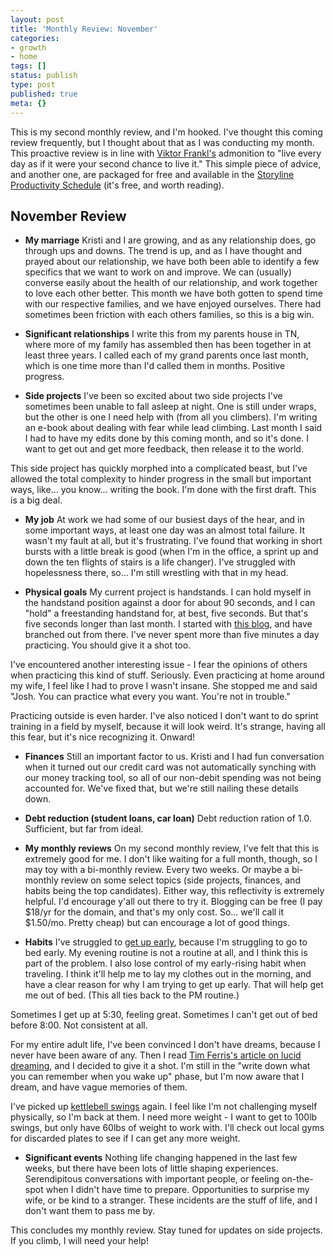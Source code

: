 ```yaml
---
layout: post
title: 'Monthly Review: November'
categories:
- growth
- home
tags: []
status: publish
type: post
published: true
meta: {}
---
```




This is my second monthly review, and I'm hooked.
I've thought this coming review frequently, but I thought about that as I was conducting my month. This proactive review is in line with 
[Viktor Frankl's](http://en.wikipedia.org/wiki/Viktor_Frankl) admonition to "live every day as if it were your second chance to live it." This simple piece of advice, and another one, are packaged for free and available in the 
[Storyline Productivity Schedule](http://storylineblog.com/sps/) (it's free, and worth reading).


## November Review


* **My marriage**
 Kristi and I are growing, and as any relationship does, go through ups and downs. The trend is up, and as I have thought and prayed about our relationship, we have both been able to identify a few specifics that we want to work on and improve. We can (usually) converse easily about the health of our relationship, and work together to love each other better. This month we have both gotten to spend time with our respective families, and we have enjoyed ourselves. There had sometimes been friction with each others families, so this is a big win.


* **Significant relationships**
 I write this from my parents house in TN, where more of my family has assembled then has been together in at least three years. I called each of my grand parents once last month, which is one time more than I'd called them in months. Positive progress.


* **Side projects**
 I've been so excited about two side projects I've sometimes been unable to fall asleep at night. One is still under wraps, but the other is one I need help with (from all you climbers). I'm writing an e-book about dealing with fear while lead climbing. Last month I said I had to have my edits done by this coming month, and so it's done. I want to get out and get more feedback, then release it to the world.


This side project has quickly morphed into a complicated beast, but I've allowed the total complexity to hinder progress in the small but important ways, like... you know... writing the book. I'm done with the first draft. This is a big deal.


* **My job**
 At work we had some of our busiest days of the hear, and in some important ways, at least one day was an almost total failure. It wasn't my fault at all, but it's frustrating. I've found that working in short bursts with a little break is good (when I'm in the office, a sprint up and down the ten flights of stairs is a life changer). I've struggled with hopelessness there, so... I'm still wrestling with that in my head.


* **Physical goals**
 My current project is 
handstands. I can hold myself in the handstand position against a door for about 90 seconds, and I can "hold" a freestanding handstand for, at best, five seconds. But that's five seconds longer than last month. I started with 
[this blog](http://chrissalvato.com/), and have branched out from there. I've never spent more than five minutes a day practicing. You should give it a shot too.


I've encountered another interesting issue - I fear the opinions of others when practicing this kind of stuff. Seriously. Even practicing at home around my wife, I feel like I had to prove I wasn't insane. She stopped me and said "Josh. You can practice what every you want. You're not in trouble."



Practicing outside is even harder. I've also noticed I don't want to do sprint training in a field by myself, because it will look weird. It's strange, having all this fear, but it's nice recognizing it. Onward!


* **Finances**
Still an important factor to us. Kristi and I had fun conversation when it turned out our credit card was not automatically synching with our money tracking tool, so all of our non-debit spending was not being accounted for. We've fixed that, but we're still nailing these details down.


* **Debt reduction (student loans, car loan)**
Debt reduction ration of 1.0. Sufficient, but far from ideal.


* **My monthly reviews**
 On my second monthly review, I've felt that this is extremely good for me. I don't like waiting for a full month, though, so I may toy with a bi-monthly review. Every two weeks. Or maybe a bi-monthly review on some select topics (side projects, finances, and habits being the top candidates). Either way, this reflectivity is extremely helpful. I'd encourage y'all out there to try it. Blogging can be free (I pay $18/yr for the domain, and that's my only cost. So... we'll call it $1.50/mo. Pretty cheap) but can encourage a lot of good things.


* **Habits**
 I've struggled to 
[get up early](/blog/2013/04/22/becoming-an-early-riser), because I'm struggling to go to bed early. My evening routine is not a routine at all, and I think this is part of the problem. I also lose control of my early-rising habit when traveling. I think it'll help me to lay my clothes out in the morning, and have a clear reason for why I am trying to get up early. That will help get me out of bed. (This all ties back to the PM routine.)


Sometimes I get up at 5:30, feeling great. Sometimes I can't get out of bed before 8:00. Not consistent at all.



For my entire adult life, I've been convinced I don't have dreams, because I never have been aware of any. Then I read 
[Tim Ferris's article on lucid dreaming](http://www.fourhourworkweek.com/blog/2009/09/21/how-to-lucid-dream/), and I decided to give it a shot. I'm still in the "write down what you can remember when you wake up" phase, but I'm now aware that I dream, and have vague memories of them.



I've picked up 
[kettlebell swings](/blog/2013/05/09/daily-exercise-russian-kettlebells) again. I feel like I'm not challenging myself physically, so I'm back at them. I need more weight - I want to get to 100lb swings, but only have 60lbs of weight to work with. I'll check out local gyms for discarded plates to see if I can get any more weight.


* **Significant events**
Nothing life changing happened in the last few weeks, but there have been lots of little shaping experiences. Serendipitous conversations with important people, or feeling on-the-spot when I didn't have time to prepare. Opportunities to surprise my wife, or be kind to a stranger. These incidents are the stuff of life, and I don't want them to pass me by.


This concludes my monthly review. Stay tuned for updates on side projects. If you climb, I will need your help!
